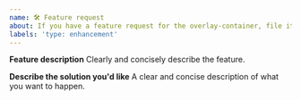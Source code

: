 ```yaml
---
name: 🛠 Feature request
about: If you have a feature request for the overlay-container, file it here.
labels: 'type: enhancement'
---
```


**Feature description**
Clearly and concisely describe the feature.

**Describe the solution you'd like**
A clear and concise description of what you want to happen.